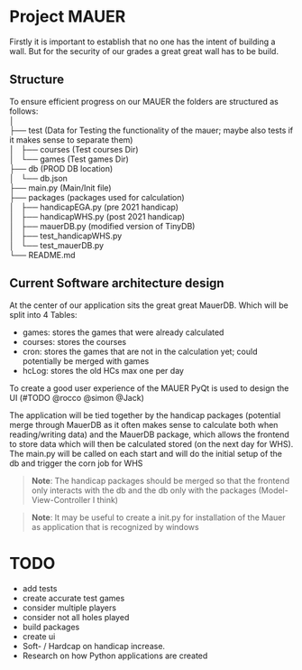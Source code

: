 # Project MAUER
Firstly it is important to establish that no one has the intent of building a wall.
But for the security of our grades a great great wall has to be build.

## Structure
To ensure efficient progress on our MAUER the folders are structured as follows: <br>
│ <br>
├── test (Data for Testing the functionality of the mauer; maybe also tests if it makes sense to separate them) <br>
│   ├── courses (Test courses Dir) <br>
│   └── games (Test games Dir) <br>
├── db (PROD DB location) <br>
│   └── db.json <br>
├── main.py (Main/Init file) <br>
├── packages (packages used for calculation) <br>
│   ├── handicapEGA.py (pre 2021 handicap) <br>
│   ├── handicapWHS.py (post 2021 handicap) <br>
│   ├── mauerDB.py (modified version of TinyDB) <br>
│   ├── test_handicapWHS.py <br>
│   └── test_mauerDB.py <br>
└── README.md <br>

## Current Software architecture design
At the center of our application sits the great great MauerDB. Which will be split into 4 Tables:
- games: stores the games that were already calculated
- courses: stores the courses
- cron: stores the games that are not in the calculation yet; could potentially be merged with games
- hcLog: stores the old HCs max one per day

To create a good user experience of the MAUER PyQt is used to design the UI (#TODO @rocco @simon @Jack)

The application will be tied together by the handicap packages (potential merge through MauerDB as it often makes sense to calculate both when reading/writing data) and the MauerDB package, which allows the frontend to store data which will then be calculated stored (on the next day for WHS). The main.py will be called on each start and will do the initial setup of the db and trigger the corn job for WHS

> **Note**: The handicap packages should be merged so that the frontend only interacts with the db and the db only with the packages (Model-View-Controller I think)

> **Note**: It may be useful to create a init.py for installation of the Mauer as application that is recognized by windows

# TODO
- add tests
- create accurate test games
- consider multiple players
- consider not all holes played
- build packages
- create ui
- Soft- / Hardcap on handicap increase.
- Research on how Python applications are created
